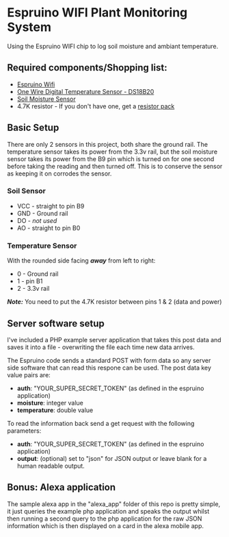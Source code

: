 Espruino WIFI Plant Monitoring System
=====================================

Using the Espruino WIFI chip to log soil moisture and ambiant temperature.


## Required components/Shopping list:

- [Espruino Wifi](https://www.espruino.com/WiFi)
- [One Wire Digital Temperature Sensor - DS18B20](https://www.sparkfun.com/products/245)
- [Soil Moisture Sensor](https://www.bitsbox.co.uk/index.php?main_page=product_info&cPath=302_306&products_id=2816)
- 4.7K resistor - If you don't have one, get a [resistor pack](https://coolcomponents.co.uk/products/resistor-kit-1-4w-500-total)

## Basic Setup
There are only 2 sensors in this project, both share the ground rail.  The temperature sensor takes its power from the 3.3v rail, but the soil moisture sensor takes its power from the B9 pin which is turned on for one second before taking the reading and then turned off.  This is to conserve the sensor as keeping it on corrodes the sensor.

### Soil Sensor

* VCC - straight to pin B9
* GND - Ground rail
* DO - _not used_
* AO - straight to pin B0

### Temperature Sensor
With the rounded side facing ***away*** from left to right:

* 0 - Ground rail
* 1 - pin B1
* 2 - 3.3v rail

***Note:*** You need to put the 4.7K resistor between pins 1 & 2 (data and power)

## Server software setup
I've included a PHP example server application that takes this post data and saves it into a file - overwriting the file each time new data arrives.

The Espruino code sends a standard POST with form data so any server side software that can read this respone can be used. The post data key value pairs are:

* __auth__: "YOUR_SUPER_SECRET_TOKEN" (as defined in the espruino application)
* __moisture__: integer value
* __temperature__: double value

To read the information back send a get request with the following parameters:
* __auth__: "YOUR_SUPER_SECRET_TOKEN" (as defined in the espruino application)
* __output__: (optional) set to "json" for JSON output or leave blank for a human readable output.

## Bonus: Alexa application
The sample alexa app in the "alexa_app" folder of this repo is pretty simple, it just queries the example php application and speaks the output whilst then running a second query to the php application for the raw JSON information which is then displayed on a card in the alexa mobile app.
